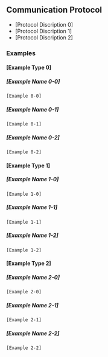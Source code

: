 ## Communication Protocol

- [Protocol Discription 0]
- [Protocol Discription 1]
- [Protocol Discription 2]

### Examples

#### [Example Type 0]

##### [Example Name 0-0]
```
[Example 0-0]
```

##### [Example Name 0-1]
```
[Example 0-1]
```

##### [Example Name 0-2]
```
[Example 0-2]
```

#### [Example Type 1]

##### [Example Name 1-0]
```
[Example 1-0]
```

##### [Example Name 1-1]
```
[Example 1-1]
```

##### [Example Name 1-2]
```
[Example 1-2]
```

#### [Example Type 2]

##### [Example Name 2-0]
```
[Example 2-0]
```

##### [Example Name 2-1]
```
[Example 2-1]
```

##### [Example Name 2-2]
```
[Example 2-2]
```
